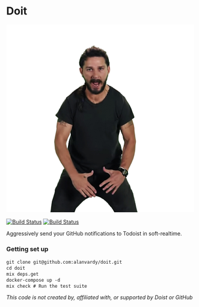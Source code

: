 # Doit
![Because Shia says so!](doit.png)

[![Build Status](https://github.com/alanvardy/doit/workflows/ex_check/badge.svg)](https://github.com/alanvardy/doit)
[![Build Status](https://github.com/alanvardy/doit/workflows/deploy/badge.svg)](https://github.com/alanvardy/doit)

Aggressively send your GitHub notifications to Todoist in soft-realtime.

### Getting set up

```
git clone git@github.com:alanvardy/doit.git
cd doit
mix deps.get
docker-compose up -d
mix check # Run the test suite
```

_This code is not created by, affiliated with, or supported by Doist or GitHub_
